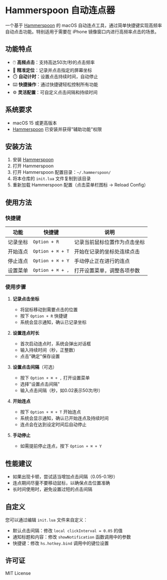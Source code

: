 # Hammerspoon 自动连点器

一个基于 [Hammerspoon](https://www.hammerspoon.org/) 的 macOS 自动连点工具，通过简单快捷键实现高频率自动点击功能。特别适用于需要在 iPhone 镜像窗口内进行高频率点击的场景。

## 功能特点

- 🖱️ **高频点击**：支持高达50次/秒的点击频率
- 🎯 **精准定位**：记录并点击指定的屏幕坐标
- ⏱️ **自动计时**：设置点击持续时间，自动停止
- ⌨️ **快捷操作**：通过快捷键轻松控制所有功能
- ⚙️ **灵活配置**：可自定义点击间隔和持续时间

## 系统要求

- macOS 15 或更高版本
- [Hammerspoon](https://www.hammerspoon.org/) 已安装并获得"辅助功能"权限

## 安装方法

1. 安装 [Hammerspoon](https://github.com/Hammerspoon/hammerspoon/releases)
2. 打开 Hammerspoon
3. 打开 Hammerspoon 配置目录：`~/.hammerspoon/`
4. 将本仓库的 `init.lua` 文件复制到该目录
5. 重新加载 Hammerspoon 配置（点击菜单栏图标 → Reload Config）

## 使用方法

### 快捷键

| 功能 | 快捷键 | 说明 |
|------|--------|------|
| 记录坐标 | `Option + R` | 记录当前鼠标位置作为点击坐标 |
| 开始连点 | `Option + ⌘ + T` | 开始在记录的坐标处连续点击 |
| 停止连点 | `Option + ⌘ + Y` | 手动停止正在进行的连点 |
| 设置菜单 | `Option + ⌘ + ,` | 打开设置菜单，调整各项参数 |

### 使用步骤

1. **记录点击坐标**
   - 将鼠标移动到需要点击的位置
   - 按下 `Option + R` 快捷键
   - 系统会显示通知，确认已记录坐标

2. **设置连点时长**
   - 首次启动连点时，系统会弹出对话框
   - 输入持续时间（秒，正整数）
   - 点击"确定"保存设置

3. **设置点击间隔**（可选）
   - 按下 `Option + ⌘ + ,` 打开设置菜单
   - 选择"设置点击间隔"
   - 输入点击间隔（秒，如0.02表示50次/秒）

4. **开始连点**
   - 按下 `Option + ⌘ + T` 开始连点
   - 系统会显示通知，确认已开始连点及持续时间
   - 连点会在达到设定时间后自动停止

5. **手动停止**
   - 如需提前停止连点，按下 `Option + ⌘ + Y`

## 性能建议

- 如果出现卡顿，尝试适当增加点击间隔（0.05-0.1秒）
- 连点期间尽量不要移动鼠标，以确保点击位置准确
- 长时间使用时，避免设置过短的点击间隔

## 自定义

您可以通过编辑 `init.lua` 文件来自定义：

- 默认点击间隔：修改 `local clickInterval = 0.05` 的值
- 通知标题和内容：修改 `showNotification` 函数调用中的参数
- 快捷键：修改 `hs.hotkey.bind` 调用中的键位设置

## 许可证

MIT License 
